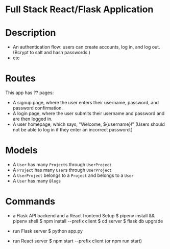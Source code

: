 # Full Stack React/Flask Application

# Description
- An authentication flow: users can create accounts, log in, and log out.
(Bcrypt to salt and hash passwords.)
- etc
# Routes
This app has ?? pages:

- A signup page, where the user enters their username, password, and       
password confirmation.
- A login page, where the user submits their username and password and 
are then logged in.
- A user homepage, which says, "Welcome, ${username}!"
(Users should not be able to log in if they enter an incorrect password.)
# Models

- A `User` has many `Project`s through `UserProject`
- A `Project` has many `User`s through `UserProject`
- A `UserProject` belongs to a `Project` and belongs to a `User`
- A `User` has many `Blog`s

# Commands
- a Flask API backend and a React frontend Setup
$ pipenv install && pipenv shell
$ npm install --prefix client
$ cd server
$ flask db upgrade

- run Flask server
$ python app.py

- run React server
$ npm start --prefix client (or npm run start)


